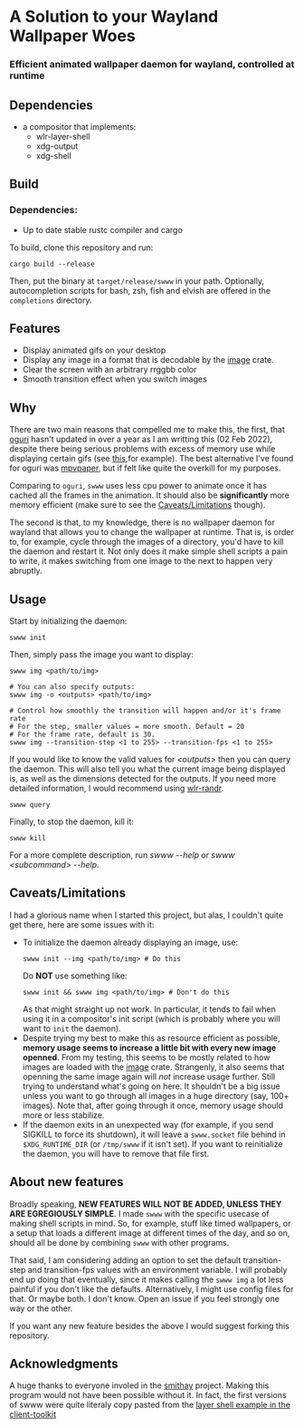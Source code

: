 # A Solution to your Wayland Wallpaper Woes
### Efficient animated wallpaper daemon for wayland, controlled at runtime

## Dependencies

 - a compositor that implements:
   * wlr-layer-shell
   * xdg-output
   * xdg-shell

## Build

### Dependencies:

  - Up to date stable rustc compiler and cargo

To build, clone this repository and run:
```
cargo build --release
```
Then, put the binary at `target/release/swww` in your path. Optionally,
autocompletion scripts for bash, zsh, fish and elvish are offered in the
`completions` directory.

## Features

 - Display animated gifs on your desktop
 - Display any image in a format that is decodable by the
 [image](https://github.com/image-rs/image#supported-image-formats) crate.
 - Clear the screen with an arbitrary rrggbb color
 - Smooth transition effect when you switch images

## Why

There are two main reasons that compelled me to make this, the first, that
[oguri](https://github.com/vilhalmer/oguri) hasn't updated in over a year as I
am writting this (02 Feb 2022), despite there being serious problems with
excess of memory use while displaying certain gifs (see
[this](https://github.com/vilhalmer/oguri/issues/38),for example). The best
alternative I've found for oguri was
[mpvpaper](https://github.com/GhostNaN/mpvpaper), but if felt like quite the
overkill for my purposes.

Comparing to `oguri`, `swww` uses less cpu power to animate once it has cached
all the frames in the animation. It should also be **significantly** more
memory efficient (make sure to see the
[Caveats/Limitations](#CaveatsLimitations) though).

The second is that, to my knowledge, there is no wallpaper daemon for wayland
that allows you to change the wallpaper at runtime. That is, is order to, for
example, cycle through the images of a directory, you'd have to kill the daemon
and restart it. Not only does it make simple shell scripts a pain to write, it
makes switching from one image to the next to happen very abruptly.

## Usage

Start by initializing the daemon:
```
swww init
```
Then, simply pass the image you want to display:
```
swww img <path/to/img>

# You can also specify outputs:
swww img -o <outputs> <path/to/img>

# Control how smoothly the transition will happen and/or it's frame rate
# For the step, smaller values = more smooth. Default = 20
# For the frame rate, default is 30.
swww img --transition-step <1 to 255> --transition-fps <1 to 255>
```
If you would like to know the valid values for *\<outputs\>* then you can query
the daemon. This will also tell you what the current image being displayed is,
as well as the dimensions detected for the outputs. If you need more detailed
information, I would recommend using [wlr-randr](https://sr.ht/~emersion/wlr-randr/).
```
swww query
```
Finally, to stop the daemon, kill it:
```
swww kill
```
For a more complete description, run *swww --help* or *swww \<subcommand\>
--help*.

## Caveats/Limitations

I had a glorious name when I started this project, but alas, I couldn't quite
get there, here are some issues with it:

 - To initialize the daemon already displaying an image, use:
   ```
   swww init --img <path/to/img> # Do this
   ```
   Do **NOT** use something like:
   ```
   swww init && swww img <path/to/img> # Don't do this
   ```
   As that might straight up not work. In particular, it tends to fail when
   using it in a compositor's init script (which is probably where you will want
   to `init` the daemon).
 - Despite trying my best to make this as resource efficient as possible,
 **memory usage seems to increase a little bit with every new image openned**.
 From my testing, this seems to be mostly related to how images are loaded with
 the [image](https://github.com/image-rs/image#supported-image-formats) crate.
 Strangenly, it also seems that openning the same image again will *not*
 increase usage further. Still trying to understand what's going on here. It
 shouldn't be a big issue unless you want to go through all images in a huge
 directory (say, 100+ images). Note that, after going through it once, memory
 usage should more or less stabilize.
 - If the daemon exits in an unexpected way (for example, if you send SIGKILL to
 force its shutdown), it will leave a `swww.socket` file behind in
 `$XDG_RUNTIME_DIR` (or `/tmp/swww` if it isn't set). If you want to
 reinitialize the daemon, you will have to remove that file first.

## About new features

Broadly speaking, **NEW FEATURES WILL NOT BE ADDED, UNLESS THEY ARE EGREGIOUSLY
SIMPLE**. I made `swww` with the specific usecase of making shell scripts in
mind. So, for example, stuff like timed wallpapers, or a setup that loads a
different image at different times of the day, and so on, should all be done by
combining `swww` with other programs.

That said, I am considering adding an option to set the default transition-step
and transition-fps values with an environment variable. I will probably end up
doing that eventually, since it makes calling the `swww img` a lot less painful
if you don't like the defaults. Alternatively, I might use config files for
that. Or maybe both. I don't know. Open an issue if you feel strongly one way
or the other.

If you want any new feature besides the above I would suggest forking this
repository.

## Acknowledgments

A huge thanks to everyone involed in the [smithay](https://github.com/Smithay)
project. Making this program would not have been possible without it. In fact,
the first versions of swww were quite literaly copy pasted from the [layer shell
example in the client-toolkit](https://github.com/Smithay/client-toolkit/blob/master/examples/layer_shell.rs)
